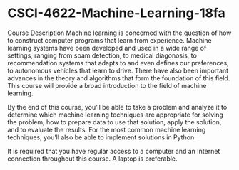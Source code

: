 # CSCI-4622-Machine-Learning-18fa

Course Description
Machine learning is concerned with the question of how to construct computer programs that learn from experience. 
Machine learning systems have been developed and used in a wide range of settings, ranging from spam detection, to medical diagonosis, 
to recommendation systems that adapts to and even defines our preferences, to autonomous vehicles that learn to drive. 
There have also been important advances in the theory and algorithms that form the foundation of this field. 
This course will provide a broad introduction to the field of machine learning.

By the end of this course, you’ll be able to take a problem and analyze it to determine 
which machine learning techniques are appropriate for solving the problem, how to prepare data to use that solution, 
apply the solution, and to evaluate the results. 
For the most common machine learning techniques, you’ll also be able to implement solutions in Python.

It is required that you have regular access to a computer and an Internet connection throughout this course. A laptop is preferable.
